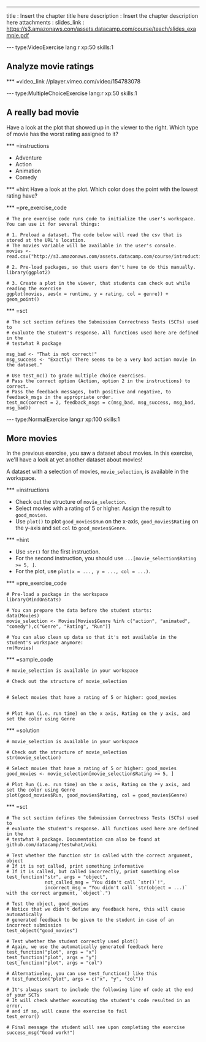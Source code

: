 ---
title       : Insert the chapter title here
description : Insert the chapter description here
attachments :
  slides_link : https://s3.amazonaws.com/assets.datacamp.com/course/teach/slides_example.pdf

--- type:VideoExercise lang:r xp:50 skills:1
## Analyze movie ratings

*** =video_link
//player.vimeo.com/video/154783078

--- type:MultipleChoiceExercise lang:r xp:50 skills:1
## A really bad movie

Have a look at the plot that showed up in the viewer to the right. Which type of movie has the worst rating assigned to it?

*** =instructions
- Adventure
- Action
- Animation
- Comedy

*** =hint
Have a look at the plot. Which color does the point with the lowest rating have?

*** =pre_exercise_code
``` {r}
# The pre exercise code runs code to initialize the user's workspace. You can use it for several things:

# 1. Preload a dataset. The code below will read the csv that is stored at the URL's location.
# The movies variable will be available in the user's console.
movies <- read.csv("http://s3.amazonaws.com/assets.datacamp.com/course/introduction_to_r/movies.csv")

# 2. Pre-load packages, so that users don't have to do this manually.
library(ggplot2)

# 3. Create a plot in the viewer, that students can check out while reading the exercise
ggplot(movies, aes(x = runtime, y = rating, col = genre)) + geom_point()
```

*** =sct
``` {r}
# The sct section defines the Submission Correctness Tests (SCTs) used to
# evaluate the student's response. All functions used here are defined in the 
# testwhat R package

msg_bad <- "That is not correct!"
msg_success <- "Exactly! There seems to be a very bad action movie in the dataset."

# Use test_mc() to grade multiple choice exercises. 
# Pass the correct option (Action, option 2 in the instructions) to correct.
# Pass the feedback messages, both positive and negative, to feedback_msgs in the appropriate order.
test_mc(correct = 2, feedback_msgs = c(msg_bad, msg_success, msg_bad, msg_bad)) 
```

--- type:NormalExercise lang:r xp:100 skills:1
## More movies

In the previous exercise, you saw a dataset about movies. In this exercise, we'll have a look at yet another dataset about movies!

A dataset with a selection of movies, `movie_selection`, is available in the workspace.

*** =instructions
- Check out the structure of `movie_selection`.
- Select movies with a rating of 5 or higher. Assign the result to `good_movies`.
- Use `plot()` to  plot `good_movies$Run` on the x-axis, `good_movies$Rating` on the y-axis and set `col` to `good_movies$Genre`.

*** =hint
- Use `str()` for the first instruction.
- For the second instruction, you should use `...[movie_selection$Rating >= 5, ]`.
- For the plot, use `plot(x = ..., y = ..., col = ...)`. 

*** =pre_exercise_code
```{r}
# Pre-load a package in the workspace
library(MindOnStats)

# You can prepare the data before the student starts:
data(Movies)
movie_selection <- Movies[Movies$Genre %in% c("action", "animated", "comedy"),c("Genre", "Rating", "Run")]

# You can also clean up data so that it's not available in the student's workspace anymore:
rm(Movies)
```

*** =sample_code
```{r}
# movie_selection is available in your workspace

# Check out the structure of movie_selection


# Select movies that have a rating of 5 or higher: good_movies


# Plot Run (i.e. run time) on the x axis, Rating on the y axis, and set the color using Genre

```

*** =solution
```{r}
# movie_selection is available in your workspace

# Check out the structure of movie_selection
str(movie_selection)

# Select movies that have a rating of 5 or higher: good_movies
good_movies <- movie_selection[movie_selection$Rating >= 5, ]

# Plot Run (i.e. run time) on the x axis, Rating on the y axis, and set the color using Genre
plot(good_movies$Run, good_movies$Rating, col = good_movies$Genre)
```

*** =sct
```{r}
# The sct section defines the Submission Correctness Tests (SCTs) used to
# evaluate the student's response. All functions used here are defined in the 
# testwhat R package. Documentation can also be found at github.com/datacamp/testwhat/wiki

# Test whether the function str is called with the correct argument, object
# If it is not called, print something informative
# If it is called, but called incorrectly, print something else
test_function("str", args = "object",
              not_called_msg = "You didn't call `str()`!",
              incorrect_msg = "You didn't call `str(object = ...)` with the correct argument, `object`.")

# Test the object, good_movies
# Notice that we didn't define any feedback here, this will cause automatically 
# generated feedback to be given to the student in case of an incorrect submission
test_object("good_movies")

# Test whether the student correctly used plot()
# Again, we use the automatically generated feedback here
test_function("plot", args = "x")
test_function("plot", args = "y")
test_function("plot", args = "col")

# Alternativeley, you can use test_function() like this
# test_function("plot", args = c("x", "y", "col"))

# It's always smart to include the following line of code at the end of your SCTs
# It will check whether executing the student's code resulted in an error, 
# and if so, will cause the exercise to fail
test_error()

# Final message the student will see upon completing the exercise
success_msg("Good work!") 
```

